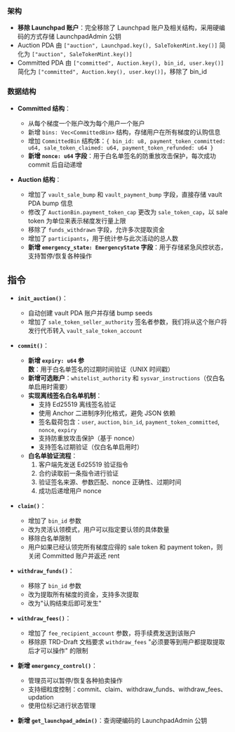 ### 架构

- **移除 Launchpad 账户**：完全移除了 Launchpad 账户及相关结构，采用硬编码的方式存储 LaunchpadAdmin 公钥
- Auction PDA 由 `["auction", Launchpad.key(), SaleTokenMint.key()]` 简化为 `["auction", SaleTokenMint.key()]`
- Committed PDA 由 `["committed", Auction.key(), bin_id, user.key()]` 简化为 `["committed", Auction.key(), user.key()]`，移除了 bin_id

### 数据结构

- **Committed 结构**：
  - 从每个梯度一个账户改为每个用户一个账户
  - 新增 `bins: Vec<CommittedBin>` 结构，存储用户在所有梯度的认购信息
  - 增加 `CommittedBin` 结构体：`{ bin_id: u8, payment_token_committed: u64, sale_token_claimed: u64, payment_token_refunded: u64 }`
  - **新增 `nonce: u64` 字段**：用于白名单签名的防重放攻击保护，每次成功 commit 后自动递增

- **Auction 结构**：
  - 增加了 `vault_sale_bump` 和 `vault_payment_bump` 字段，直接存储 vault PDA bump 信息
  - 修改了 `AuctionBin.payment_token_cap` 更改为 `sale_token_cap`，以 sale token 为单位来表示梯度发行量上限
  - 移除了 `funds_withdrawn` 字段，允许多次提取资金
  - 增加了 `participants`，用于统计参与此次活动的总人数
  - **新增 `emergency_state: EmergencyState` 字段**：用于存储紧急风控状态，支持暂停/恢复各种操作

## 指令

- **`init_auction()`**：
  - 自动创建 vault PDA 账户并存储 bump seeds
  - 增加了 `sale_token_seller_authority` 签名者参数，我们将从这个账户将发行代币转入 `vault_sale_token_account`

- **`commit()`**：
  - **新增 `expiry: u64` 参数**：用于白名单签名的过期时间验证（UNIX 时间戳）
  - **新增可选账户**：`whitelist_authority` 和 `sysvar_instructions`（仅白名单启用时需要）
  - **实现离线签名白名单机制**：
    - 支持 Ed25519 离线签名验证
    - 使用 Anchor 二进制序列化格式，避免 JSON 依赖
    - 签名载荷包含：`user`, `auction`, `bin_id`, `payment_token_committed`, `nonce`, `expiry`
    - 支持防重放攻击保护（基于 nonce）
    - 支持签名过期验证（仅白名单启用时）
  - **白名单验证流程**：
    1. 客户端先发送 Ed25519 验证指令
    2. 合约读取前一条指令进行验证
    3. 验证签名来源、参数匹配、nonce 正确性、过期时间
    4. 成功后递增用户 nonce

- **`claim()`**：
  - 增加了 `bin_id` 参数
  - 改为灵活认领模式，用户可以指定要认领的具体数量
  - 移除白名单限制
  - 用户如果已经认领完所有梯度应得的 sale token 和 payment token，则关闭 Committed 账户并返还 rent

- **`withdraw_funds()`**：
  - 移除了 `bin_id` 参数
  - 改为提取所有梯度的资金，支持多次提取
  - 改为"认购结束后即可发生"

- **`withdraw_fees()`**：
  - 增加了 `fee_recipient_account` 参数，将手续费发送到该账户
  - 移除原 TRD-Draft 文档要求 `withdraw_fees` "必须要等到用户都提取提取后才可以操作" 的限制

- **新增 `emergency_control()`**：
  - 管理员可以暂停/恢复各种拍卖操作
  - 支持细粒度控制：commit、claim、withdraw_funds、withdraw_fees、updation
  - 使用位标记进行状态管理

- **新增 `get_launchpad_admin()`**：查询硬编码的 LaunchpadAdmin 公钥
